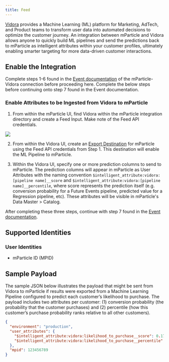 ```yaml
---
title: Feed
---
```


[Vidora](https://www.vidora.com/) provides a Machine Learning (ML) platform for Marketing, AdTech, and Product teams to transform user data into automated decisions to optimize the customer journey. An integration between mParticle and Vidora allows anyone to quickly build ML pipelines and send the predictions back to mParticle as intelligent attributes within your customer profiles, ultimately enabling smarter targeting for more data-driven customer interactions.

## Enable the Integration

Complete steps 1-6 found in the [Event documentation](/integrations/vidora/event/) of the mParticle-Vidora connection before proceeding here. Complete the below steps before continuing onto step 7 found in the Event documentation.

### Enable Attributes to be Ingested from Vidora to mParticle

1. From within the mParticle UI, find Vidora within the mParticle integration directory and create a Feed Input. Make note of the Feed API credentials.

![](/images/vidora-feed-step1.png)

2. From within the Vidora UI, create an [Export Destination](https://www.vidora.com/docs/category/developer-docs/export-integrations/) for mParticle using the Feed API credentials from Step 1. This destination will enable the ML Pipeline to mParticle.

3. Within the Vidora UI, specify one or more prediction columns to send to mParticle. The prediction columns will appear in mParticle as User Attributes with the naming convention `$intelligent_attribute:vidora:[pipeline name]__score` and `$intelligent_attribute:vidora:[pipeline name]__percentile`, where score represents the prediction itself (e.g. conversion probability for a Future Events pipeline, predicted value for a Regression pipeline, etc). These attributes will be visible in mParticle's Data Master > Catalog.

After completing these three steps, continue with step 7 found in the [Event documentation](/integrations/vidora/event/).

## Supported Identities

### User Identities

* mParticle ID (MPID)

## Sample Payload

The sample JSON below illustrates the payload that might be sent from Vidora to mParticle if results were exported from a Machine Learning Pipeline configured to predict each customer’s likelihood to purchase. The payload includes two attributes per customer: (1) conversion probability (the probability that the customer purchases) and (2) percentile (how this customer’s purchase probability ranks relative to all other customers).


```json
{
  "environment": "production",
  "user_attributes": { 
    "$intelligent_attribute:vidora:likelihood_to_purchase__score": 0.171425,    
    "$intelligent_attribute:vidora:likelihood_to_purchase__percentile": 0.879432
  },
  "mpid": 123456789
}
```
